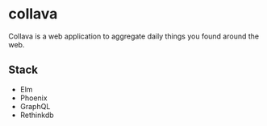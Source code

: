 # collava
Collava is a web application to aggregate daily things you found around the web.

## Stack
* Elm
* Phoenix
* GraphQL
* Rethinkdb
